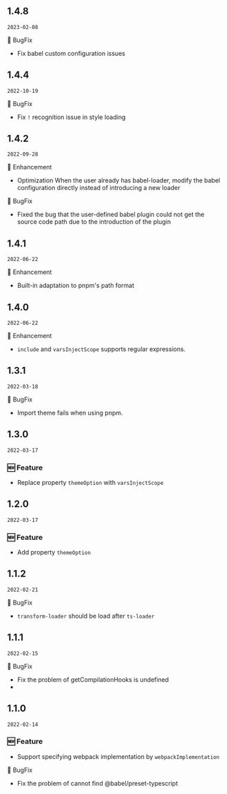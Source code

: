## 1.4.8

`2023-02-08`

🐛 BugFix

- Fix babel custom configuration issues


## 1.4.4

`2022-10-19`

🐛 BugFix

- Fix `!` recognition issue in style loading


## 1.4.2

`2022-09-28`

💎 Enhancement

- Optimization When the user already has babel-loader, modify the babel configuration directly instead of introducing a new loader

🐛 BugFix

- Fixed the bug that the user-defined babel plugin could not get the source code path due to the introduction of the plugin


## 1.4.1

`2022-06-22`


💎 Enhancement

- Built-in adaptation to pnpm's path format
  
## 1.4.0

`2022-06-22`


💎 Enhancement

- `include` and `varsInjectScope` supports regular expressions.

## 1.3.1

`2022-03-18`


🐛 BugFix

- Import theme fails when using pnpm.
  
## 1.3.0

`2022-03-17`

### 🆕 Feature

- Replace property  `themeOption` with `varsInjectScope`

## 1.2.0

`2022-03-17`

### 🆕 Feature

- Add property `themeOption`
  
## 1.1.2

`2022-02-21`


🐛 BugFix

- `transform-loader` should be load after `ts-loader`

## 1.1.1

`2022-02-15`


🐛 BugFix

- Fix the problem of getCompilationHooks is undefined
- 
## 1.1.0

`2022-02-14`

### 🆕 Feature

- Support specifying webpack implementation by `webpackImplementation`

🐛 BugFix

- Fix the problem of cannot find @babel/preset-typescript
